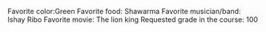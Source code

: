 Favorite color:Green 
Favorite food: Shawarma
Favorite musician/band: Ishay Ribo
Favorite movie: The lion king
Requested grade in the course: 100
